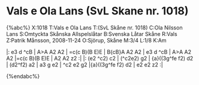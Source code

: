 # Vals e Ola Lans (SvL Skane nr. 1018)

{%abc%}
X:1018
T:Vals e Ola Lans
T:(SvL Skåne nr. 1018)
C:Ola Nilsson Lans
S:Omtyckta Skånska Allspelslåtar
B:Svenska Låtar Skåne
R:Vals
Z:Patrik Månsson, 2008-11-24
O:Sjörup, Skåne
M:3/4
L:1/8
K:Am

|: e3 d ^cB | A>A A2 A2 | =c(c B)(B E)E | B{cB}A A2 A2 | e3 d ^cB | A>A A2 A2 |=c(c B)(B E)E | A2 A2 z2 :|
|: (e2 ^c2) c2 | (^c2e2) g2 | {a}((3g^fe f2) d2 | (d2^f2) a2 | a3 g e2 | ^c2 e2 g2 |{a}((3g^fe f2) d2 | e2 e2 z2 :|



{%endabc%}

